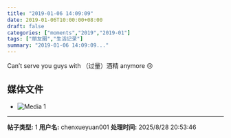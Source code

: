 ```yaml
---
title: "2019-01-06 14:09:09"
date: 2019-01-06T10:00:00+08:00
draft: false
categories: ["moments","2019","2019-01"]
tags: ["朋友圈","生活记录"]
summary: "2019-01-06 14:09:09..."
---
```


Can’t serve you guys with （过量）酒精 anymore 😢

## 媒体文件

- ![Media 1](/Moments/photos/2019-01-06/201901061409090.jpg)

---

**帖子类型:** 1
**用户名:** chenxueyuan001
**处理时间:** 2025/8/28 20:53:46